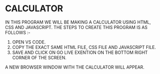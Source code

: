 # CALCULATOR

IN THIS PROGRAM WE WILL BE MAKING A CALCULATOR USING HTML, CSS AND JAVASCRIPT. THE STEPS TO CREATE THIS PROGRAM IS AS FOLLOWS :-
1) OPEN VS CODE.
2) COPY THE EXACT SAME HTML FILE, CSS FILE AND JAVASCRIPT FILE.
3) SAVE AND CLICK ON GO LIVE EXENTION ON THE BOTTOM RIGHT CORNER OF THE SCREEN.

A NEW BROWSER WINDOW WITH THE CALCULATOR WILL APPEAR.

